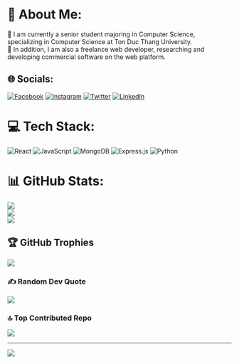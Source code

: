 # 💫 About Me:
🌱 I am currently a senior student majoring in Computer Science, specializing in Computer Science at Ton Duc Thang University.<br>🔭 In addition, I am also a freelance web developer, researching and developing commercial software on the web platform.


## 🌐 Socials:
[![Facebook](https://img.shields.io/badge/Facebook-%231877F2.svg?logo=Facebook&logoColor=white)](https://facebook.com/trankhaihoang.vn) [![Instagram](https://img.shields.io/badge/Instagram-%23E4405F.svg?logo=Instagram&logoColor=white)](https://instagram.com/trankhaihoang.vn) [![Twitter](https://img.shields.io/badge/Twitter-%231DA1F2.svg?logo=Twitter&logoColor=white)](https://twitter.com/@Tran_KhaiHoang) [![LinkedIn](https://img.shields.io/badge/LinkedIn-%230077B5.svg?logo=linkedin&logoColor=white)](https://linkedin.com/in/trankhaihoang) 

# 💻 Tech Stack:
![React](https://img.shields.io/badge/react-%2320232a.svg?style=for-the-badge&logo=react&logoColor=%2361DAFB) ![JavaScript](https://img.shields.io/badge/javascript-%23323330.svg?style=for-the-badge&logo=javascript&logoColor=%23F7DF1E) ![MongoDB](https://img.shields.io/badge/MongoDB-%234ea94b.svg?style=for-the-badge&logo=mongodb&logoColor=white) ![Express.js](https://img.shields.io/badge/express.js-%23404d59.svg?style=for-the-badge&logo=express&logoColor=%2361DAFB) ![Python](https://img.shields.io/badge/python-3670A0?style=for-the-badge&logo=python&logoColor=ffdd54)
# 📊 GitHub Stats:
![](https://github-readme-stats.vercel.app/api?username=khaihoangtran&theme=react&hide_border=false&include_all_commits=true&count_private=true)<br/>
![](https://github-readme-streak-stats.herokuapp.com/?user=khaihoangtran&theme=react&hide_border=false)<br/>
![](https://github-readme-stats.vercel.app/api/top-langs/?username=khaihoangtran&theme=react&hide_border=false&include_all_commits=true&count_private=true&layout=compact)

## 🏆 GitHub Trophies
![](https://github-profile-trophy.vercel.app/?username=khaihoangtran&theme=discord&no-frame=false&no-bg=true&margin-w=4)

### ✍️ Random Dev Quote
![](https://quotes-github-readme.vercel.app/api?type=horizontal&theme=tokyonight)

### 🔝 Top Contributed Repo
![](https://github-contributor-stats.vercel.app/api?username=khaihoangtran&limit=5&theme=tokyonight&combine_all_yearly_contributions=true)

---
[![](https://visitcount.itsvg.in/api?id=khaihoangtran&icon=6&color=0)](https://visitcount.itsvg.in)

<!-- Proudly created with GPRM ( https://gprm.itsvg.in ) -->
